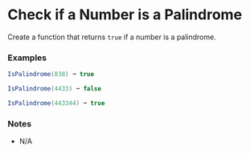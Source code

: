 # Check if a Number is a Palindrome

Create a function that returns `true` if a number is a palindrome.

### Examples
```cs
IsPalindrome(838) ➞ true

IsPalindrome(4433) ➞ false

IsPalindrome(443344) ➞ true
```
### Notes
* N/A